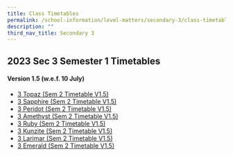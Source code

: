 ```yaml
---
title: Class Timetables
permalink: /school-information/level-matters/secondary-3/class-timetables/
description: ""
third_nav_title: Secondary 3
---
```

## 2023 Sec 3 Semester 1 Timetables
#### Version 1.5 (w.e.f. 10 July)

*  <a href="/files/Class%20Timetables/2023/Sem%202/V1_5/2023%20sem2%20s3t%20tt%20v1_5.pdf" target="_blank"> 3 Topaz (Sem 2 Timetable V1.5)</a>
*  <a href="/files/Class%20Timetables/2023/Sem%202/V1_5/2023%20sem2%20s3s%20tt%20v1_5.pdf" target="_blank"> 3 Sapphire (Sem 2 Timetable V1.5)</a>
*  <a href="/files/Class%20Timetables/2023/Sem%202/V1_5/2023%20sem2%20s3p%20tt%20v1_5.pdf" target="_blank"> 3 Peridot (Sem 2 Timetable V1.5)</a>
*  <a href="/files/Class%20Timetables/2023/Sem%202/V1_5/2023%20sem2%20s3a%20tt%20v1_5.pdf" target="_blank"> 3 Amethyst (Sem 2 Timetable V1.5)</a>
*  <a href="/files/Class%20Timetables/2023/Sem%202/V1_5/2023%20sem2%20s3r%20tt%20v1_5.pdf" target="_blank"> 3 Ruby (Sem 2 Timetable V1.5)</a>
*  <a href="/files/Class%20Timetables/2023/Sem%202/V1_5/2023%20sem2%20s3k%20tt%20v1_5.pdf" target="_blank"> 3 Kunzite (Sem 2 Timetable V1.5)</a>
*  <a href="/files/Class%20Timetables/2023/Sem%202/V1_5/2023%20sem2%20s3l%20tt%20v1_5.pdf" target="_blank"> 3 Larimar (Sem 2 Timetable V1.5)</a>
*  <a href="/files/Class%20Timetables/2023/Sem%202/V1_5/2023%20sem2%20s3e%20tt%20v1_5.pdf" target="_blank"> 3 Emerald (Sem 2 Timetable V1.5)</a>